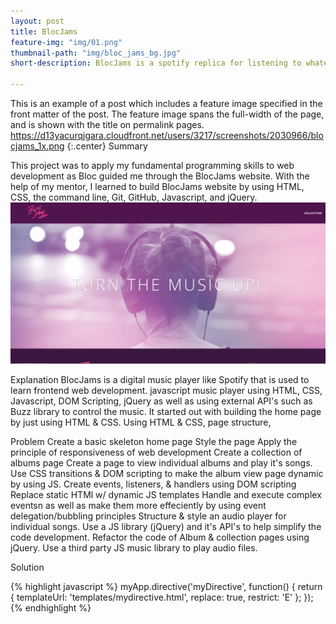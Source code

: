 ```yaml
---
layout: post
title: BlocJams
feature-img: "img/01.png"
thumbnail-path: "img/bloc_jams_bg.jpg"
short-description: BlocJams is a spotify replica for listening to whatever music is available on-site.

---
```

This is an example of a post which includes a feature image specified in the front matter of the post. The feature image spans the full-width of the page, and is shown with the title on permalink pages.
https://d13yacurqjgara.cloudfront.net/users/3217/screenshots/2030966/blocjams_1x.png
{:.center}
Summary

This project was to apply my fundamental programming skills to web development as Bloc guided me through the BlocJams website. With the help of my mentor, I learned to build BlocJams website by using HTML, CSS, the command line, Git, GitHub, Javascript, and jQuery.
![](/img/bloc_jams_bg.png)

Explanation
BlocJams is a digital music player like Spotify that is used to learn frontend web development. javascript music player using HTML, CSS, Javascript, DOM Scripting, jQuery as well as using external API's such as Buzz library to control the music. It started out with building the home page by just using HTML & CSS. Using HTML & CSS, page structure,  

Problem
Create a basic skeleton home page
Style the page 
Apply the principle of responsiveness of web development 
Create a collection of albums page
Create a page to view individual albums and play it's songs.
Use CSS transitions & DOM scripting to make the album view page dynamic by using JS.
Create events, listeners, & handlers using DOM scripting
Replace static HTMl w/ dynamic JS templates
Handle and execute complex eventsn as well as make them more effeciently by using event delegation/bubbling principles
Structure & style an audio player for individual songs. 
Use a JS library (jQuery) and it's API's to help simplify the code development. 
Refactor the code of Album & collection pages using jQuery. 
Use a third party JS music library to play audio files. 

Solution





{% highlight javascript %}
myApp.directive('myDirective', function() {
    return {
        templateUrl: 'templates/mydirective.html',
        replace: true,
        restrict: 'E'
    };
});
{% endhighlight %}